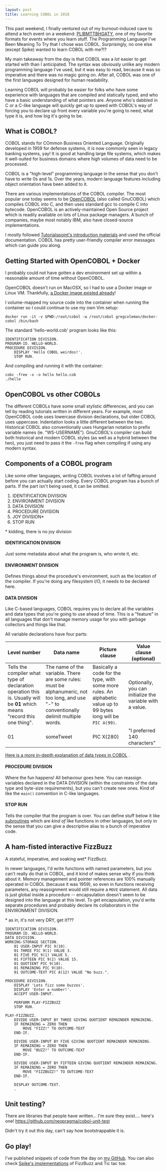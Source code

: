 ```yaml
---
layout: post
title: Learning COBOL in 2018
---
```


This past weekend, I finally ventured out of my burnout-induced cave to attend a tech event on a weekend: [PLIBMTTBHGATY](http://plibmttbhgaty.com/), one of my favorite formats for events where you learn stuff. The Programming Language I've Been Meaning To Try that I chose was COBOL. Surprisingly, no one else (except Spike) wanted to learn COBOL with me?!?

My main takeaway from the day is that COBOL was a *lot* easier to get started with than I anticipated. The syntax was obviously unlike any modern programming language I've used, but it was easy to read, because it was so imperative and there was no magic going on. After all, COBOL was one of the first languages designed for human readability.

Learning COBOL will probably be easier for folks who have some experience with languages that are compiled and statically typed, and who have a basic understanding of what pointers are. Anyone who's dabbled in C or a C-like language will quickly get up to speed with COBOL's way of forcing you to declare up front every variable you're going to need, what type it is, and how big it's going to be.

## What is COBOL?

COBOL stands for COmmon Business Oriented Language. Originally developed
in 1959 for defense systems, it is now commonly seen in legacy banking systems, yay!
It is good at handling large file systems, which makes it well-suited for business
domains where high volumes of data need to be processed.

COBOL is a "high-level" programming language in the sense that you don't have to
write 0s and 1s. Over the years, modern language features including object orientation
have been added to it.

There are various implementations of the COBOL compiler. The most popular one today seems to be [OpenCOBOL](https://open-cobol.sourceforge.io/faq/) (also called GnuCOBOL) which compiles COBOL into C, and then
uses standard gcc to compile C into bytecode. OpenCOBOL is an actively-maintained Open Source project which is readily available on lots of Linux package managers. A bunch of companies, maybe most notably IBM, also have closed-source implementations.

I mostly followed [Tutorialspoint's introduction materials](https://www.tutorialspoint.com/cobol/index.htm) and used the official documentation. COBOL has pretty user-friendly compiler error messages which can guide you along.

## Getting Started with OpenCOBOL + Docker

I probably could not have gotten a dev environment set up within a reasonable amount of time without OpenCOBOL.

OpenCOBOL doesn't run on MacOSX, so I had to use a Docker image or Linux VM. Thankfully, [a Docker image existed already](https://hub.docker.com/r/gregcoleman/docker-cobol/)!

I volume-mapped my source code into the container when running the container so I could continue to use my own Vim setup:

`docker run -it -v $PWD:/root/cobol -w /root/cobol gregcoleman/docker-cobol /bin/bash`

The standard 'hello-world.cob' program looks like this:

```
IDENTIFICATION DIVISION.
PROGRAM-ID. HELLO-WORLD.
PROCEDURE DIVISION.
    DISPLAY 'Hello COBOL weirdos!'.
    STOP RUN.
```

And compiling and running it with the container:

```
cobc -free -x -o hello hello.cob
./hello
```

## OpenCOBOL vs other COBOLs

The different COBOLs have some small stylistic differences, and you can tell by reading tutorials written in different years. For example, most OpenCOBOL code uses lowercase division declarations, but older COBOL uses uppercase. Indentation looks a little different between the two. Historical COBOL also conventionally uses Hungarian notation to prefix variable names (ie. "WS-USERNAME"). GnuCOBOL's compiler can build both historical and modern COBOL styles (as well as a hybrid between the two), you just need to pass it the `-free` flag when compiling if using any modern syntax.

## Components of a COBOL program

Like some other languages, writing COBOL involves a lot of faffing around before you can actually
start coding. Every COBOL program has a bunch of parts. If the part isn't being used, it can be omitted.

1. IDENTIFICATION DIVISION
1. ENVIRONMENT DIVISION
1. DATA DIVISION
1. PROCEDURE DIVISION
1. JOY DIVISION*
1. STOP RUN

\*  kidding, there is no joy division

#### IDENTIFICATION DIVISION

Just some metadata about what the program is, who wrote it, etc.

#### ENVIRONMENT DIVISION

Defines things about the procedure's environment, such as the location of the compiler. If you're doing any filesystem I/O, it needs to be declared here.

#### DATA DIVISION

Like C-based languages, COBOL requires you to declare all the variables and data types that you're going to use ahead of time. This is a "feature" in all languages that don't manage memory usage for you with garbage collectors and things like that.

All variable declarations have four parts:

| Level number | Data name | Picture clause | Value clause (optional) |
| --- | --- | --- | --- |
| Tells the compiler what type of declaration operation this is. Usually will be **01** which means "record this one thing". | The name of the variable. There are some rules: must be alphanumeric, not too long, and use "-" to conventionally delimit multiple words. | Basically a code for the type, with some more rules. An alphabetic value up to 99 bytes long will be `PIC A(99)`. | Optionally, you can initialize the variable with a value. |
| 01 | someTweet | PIC X(280) | "I preferred 140 characters" |

[Here is a more in-depth explanation of data types in COBOL](https://www.tutorialspoint.com/cobol/cobol_data_types.htm) .

#### PROCEDURE DIVISION

Where the fun happens! All behaviour goes here. You can reassign variables declared in the DATA DIVISION (within the constraints of the data type and byte-size requirements), but you can't create new ones. Kind of like the `main()` convention in C-like languages.

#### STOP RUN

Tells the compiler that the program is over. You can define stuff below it like [subroutines](https://www.tutorialspoint.com/cobol/cobol_subroutines.htm) which are _kind of_ like functions in other languages, but only in the sense that you can give a descriptive alias to a bunch of imperative code.

## A ham-fisted interactive FizzBuzz

A stateful, imperative, and soaking wet* FizzBuzz.

In newer languages, I'd write functions with named parameters, but you can't really do that in COBOL, and it kind of makes sense why if you think about it. Memory management and pointer references are 100% manually operated in COBOL (because it was 1959), so even in functions receiving parameters, any reassignment would still require a `MOVE` statement. All data is just global inside a procedure -- encapsulation doesn't seem to be designed into the language at this level. To get encapsulation, you'd write separate procedures and probably declare its collaborators in the ENVIRONMENT DIVISION.

\* as in, it's not very DRY, get it???

```
IDENTIFICATION DIVISION.
PROGRAM-ID. HELLO-WORLD.
DATA DIVISION.
WORKING-STORAGE SECTION.
    01 USER-INPUT PIC 9(10).
    01 THREE PIC 9(1) VALUE 3.
    01 FIVE PIC 9(1) VALUE 5.
    01 FIFTEEN PIC 9(2) VALUE 15.
    01 QUOTIENT PIC 9(10).
    01 REMAINING PIC 9(10).
    01 OUTCOME-TEXT PIC A(12) VALUE "No buzz.".

PROCEDURE DIVISION.
    DISPLAY 'Lets fizz some buzzes'.
    DISPLAY 'Enter a number!'.
    ACCEPT USER-INPUT.

    PERFORM PLAY-FIZZBUZZ
    STOP RUN.

PLAY-FIZZBUZZ.
    DIVIDE USER-INPUT BY THREE GIVING QUOTIENT REMAINDER REMAINING.
    IF REMAINING = ZERO THEN
        MOVE "FIZZ!" TO OUTCOME-TEXT
    END-IF.

    DIVIDE USER-INPUT BY FIVE GIVING QUOTIENT REMAINDER REMAINING.
    IF REMAINING = ZERO THEN
        MOVE "BUZZ!" TO OUTCOME-TEXT
    END-IF.

    DIVIDE USER-INPUT BY FIFTEEN GIVING QUOTIENT REMAINDER REMAINING.
    IF REMAINING = ZERO THEN
        MOVE "FIZZBUZZ!" TO OUTCOME-TEXT
    END-IF.

    DISPLAY OUTCOME-TEXT.
    .
```

## Unit testing?

There are libraries that people have written... I'm sure they exist.... here's one! https://github.com/neopragma/cobol-unit-test

Didn't try it out this day, can't say how bootstrappable it is.

## Go play!

I've published snippets of code from the day on [my GitHub](https://github.com/deniseyu/learning-cobol). You can also check [Spike's implementations](https://github.com/spike01/plibmttbhgaty-cobol) of FizzBuzz and Tic tac toe.
